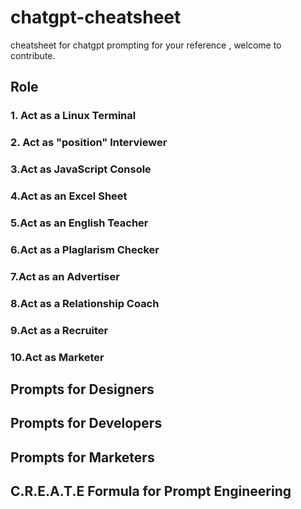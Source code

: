 # chatgpt-cheatsheet
cheatsheet for  chatgpt prompting for your reference ,
welcome to contribute.

## Role
### 1. Act as a Linux Terminal

### 2. Act as "position" Interviewer

### 3.Act as JavaScript Console

### 4.Act as an Excel Sheet

### 5.Act as an English Teacher

### 6.Act as a Plaglarism Checker

### 7.Act as an Advertiser

### 8.Act as a Relationship Coach

### 9.Act as a Recruiter

### 10.Act as Marketer

## Prompts for Designers

## Prompts for Developers

## Prompts for Marketers

## C.R.E.A.T.E Formula for Prompt Engineering
